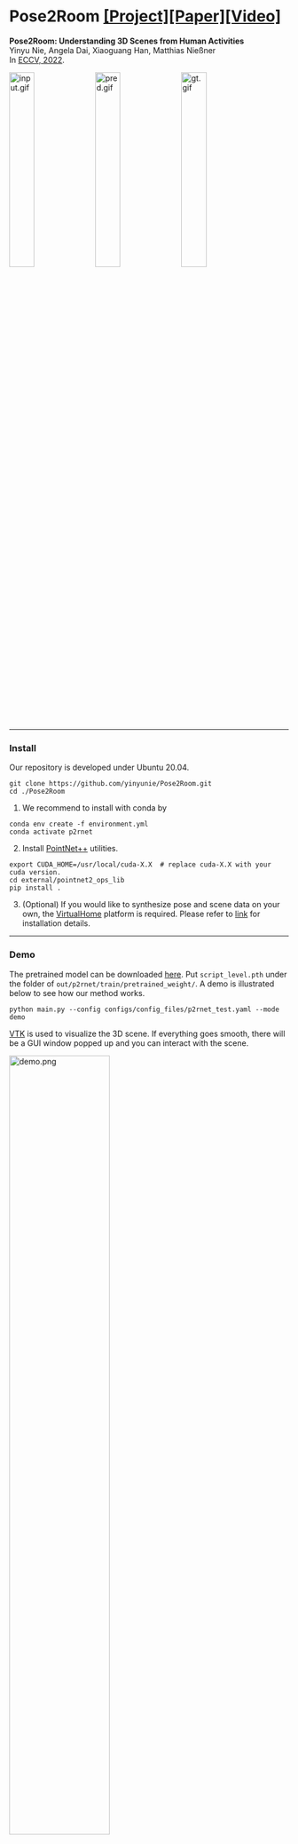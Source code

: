 # Pose2Room [[Project]](https://yinyunie.github.io/pose2room-page/)[[Paper]](https://arxiv.org/abs/2112.03030)[[Video]](https://youtu.be/MFfKTcvbM5o)

**Pose2Room: Understanding 3D Scenes from Human Activities** <br>
Yinyu Nie, Angela Dai, Xiaoguang Han, Matthias Nießner <br>
In [ECCV, 2022](https://eccv2022.ecva.net/).

<img src="out/resources/input.gif" alt="input.gif" width="30%" /> <img src="out/resources/pred.gif" alt="pred.gif" width="30%" /> <img src="out/resources/gt.gif" alt="gt.gif" width="30%" />

---

### Install
Our repository is developed under Ubuntu 20.04.

```
git clone https://github.com/yinyunie/Pose2Room.git
cd ./Pose2Room
```

1. We recommend to install with conda by
```
conda env create -f environment.yml
conda activate p2rnet
```

2. Install [PointNet++](https://github.com/erikwijmans/Pointnet2_PyTorch) utilities.
```commandline
export CUDA_HOME=/usr/local/cuda-X.X  # replace cuda-X.X with your cuda version.
cd external/pointnet2_ops_lib
pip install .
```

3. (Optional) If you would like to synthesize pose and scene data on your own, the [VirtualHome](https://github.com/xavierpuigf/virtualhome) platform is required. Please refer to [link](utils/virtualhome) for installation details. 

---

### Demo
The pretrained model can be downloaded [here](https://tumde-my.sharepoint.com/:f:/g/personal/yinyu_nie_tum_de/EgL3cuXA-ntHij817MTAkaABuQNcB2MEEkK_jjkJv2w39Q?e=GVj3rl). Put `script_level.pth` under the folder of `out/p2rnet/train/pretrained_weight/`. A demo is illustrated below to see how our method works.
```commandline
python main.py --config configs/config_files/p2rnet_test.yaml --mode demo
```

[VTK](https://vtk.org/) is used to visualize the 3D scene.
If everything goes smooth, there will be a GUI window popped up and you can interact with the scene.

<img src="out/resources/demo.png" alt="demo.png" width="60%" />

---
### Dataset
We synthesize our dataset using [VirtualHome](https://github.com/xavierpuigf/virtualhome) platform.
You can either download and extract the dataset from [link](https://tumde-my.sharepoint.com/:u:/g/personal/yinyu_nie_tum_de/ESeI-yefoelJvMEaj7LGm0UB9Jq1qYraq0BtsemMxBV-DQ?e=kCGMVP) to 
```angular2html
/home/ynie/Projects/pose2room/datasets/virtualhome/samples/*.hdf5
```

or synthesize the dataset with our scripts (please follow [link](utils/virtualhome)).

After obtained the dataset, you can visualize a GT sample following
```commandline
python utils/virtualhome/vis_gt_vh.py
```
and a GT sample will be visualized as below if everything is working well so far.

<img src="out/resources/verify_dataset.png" alt="verify_dataset.png" width="60%" />

---

### Training and Testing

We use the configuration file (see 'configs/config_files/****.yaml') to fully control the training and testing process.
You can check and modify the configurations in specifc files for your need.

#### Training

Here is an example of training on sequence-level split:

For training on multiple GPUs, we use distributed data parallel and run
```commandline
python -m torch.distributed.launch --nproc_per_node=4 --use_env --master_port=$((RANDOM + 9000)) main.py --config configs/config_files/p2rnet_train.yaml --mode train
```

You can also train on a single GPU by
```commandline
python main.py --config configs/config_files/p2rnet_train.yaml --mode train
```

If you would like to train on room-level split, you can modify the data split to in `p2rnet_train.yaml` file
```angular2html
data:
  split: datasets/virtualhome_22_classes/splits/room_level
```
It will save the network weights to `./out/p2rnet/train/a_folder_with_time_stamp/model_best.pth`

You can monitor the training process using `tensorboard --logdir=runs`.
The training log is saved in `./out/p2rnet/train/a_folder_with_time_stamp/log.txt`. 

#### Testing
After training, you can copy the trained weight path to `configs/config_files/p2rnet_test.yaml` file as
```commandline
weight: ['out/p2rnet/train/a_folder_with_time_stamp/model_best.pth']
```
and evaluate it by
```commandline
python main.py --config configs/config_files/p2rnet_test.yaml --mode test
```
It will save the evaluation scores and the prediction results to `./out/p2rnet/train/a_folder_with_time_stamp/log.txt`
and `./out/p2rnet/train/a_folder_with_time_stamp/visualization` respectively.

You can visualize a prediction result by
```commandline
python ./utils/virtualhome/vis_results.py pred --pred-path out/p2rnet/test/a_folder_with_time_stamp/visualization
```
If everything goes smooth, it will output a visualization window as below.

<img src="out/resources/verify_pred.png" alt="verify_pred.png" width="60%" />

(Optional) We also provide virtual scanned VirtualHome scenes in [link](https://tumde-my.sharepoint.com/:u:/g/personal/yinyu_nie_tum_de/EY3hH7qxqxFPjPHgaT7Dgc0BFvJz5HrTTKPoq_AcOAOCSQ?e=xFRbUp),
you can download & extract it to `datasets/virtualhome_22_classes/scenes/*`, and visualize it with poses and GT boxes by
```commandline
python ./utils/virtualhome/vis_results.py gt --pred-path out/p2rnet/test/a_folder_with_time_stamp/visualization --vis_scene_geo
```

---

### Citation
If you find our code and data helpful, please consider citing
```
@article{nie2021pose2room,
title={Pose2Room: Understanding 3D Scenes from Human Activities},
author={Yinyu Nie and Angela Dai and Xiaoguang Han and Matthias Nie{\ss}ner},
journal={arXiv preprint arXiv:2112.03030},
year={2021}
}
```

### Acknowledgments
We synthesize our data using VirtualHome platform. If you find our data
helpful, please also cite [VirtualHome](https://github.com/xavierpuigf/virtualhome) properly. 

### License
This repository is relased under the MIT License. See the [LICENSE file](LICENSE) for more details.
